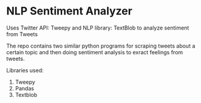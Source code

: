 # NLP Sentiment Analyzer
Uses Twitter API: Tweepy and NLP library: TextBlob to analyze sentiment from Tweets

The repo contains two similar python programs for scraping tweets about a certain topic and then doing sentiment analysis to exract feelings from tweets.

Libraries used:

1. Tweepy
2. Pandas
3. Textblob
